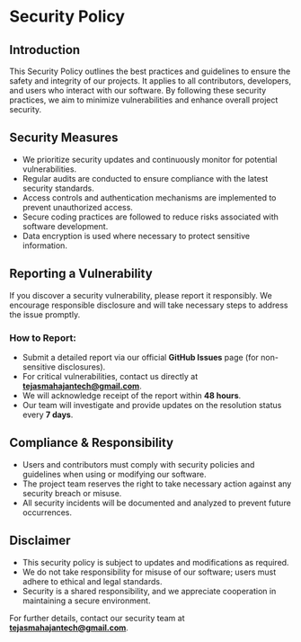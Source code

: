 # Security Policy

## Introduction

This Security Policy outlines the best practices and guidelines to ensure the safety and integrity of our projects. It applies to all contributors, developers, and users who interact with our software. By following these security practices, we aim to minimize vulnerabilities and enhance overall project security.

## Security Measures

- We prioritize security updates and continuously monitor for potential vulnerabilities.
- Regular audits are conducted to ensure compliance with the latest security standards.
- Access controls and authentication mechanisms are implemented to prevent unauthorized access.
- Secure coding practices are followed to reduce risks associated with software development.
- Data encryption is used where necessary to protect sensitive information.

## Reporting a Vulnerability

If you discover a security vulnerability, please report it responsibly. We encourage responsible disclosure and will take necessary steps to address the issue promptly.

### How to Report:
- Submit a detailed report via our official **GitHub Issues** page (for non-sensitive disclosures).
- For critical vulnerabilities, contact us directly at **tejasmahajantech@gmail.com**.
- We will acknowledge receipt of the report within **48 hours**.
- Our team will investigate and provide updates on the resolution status every **7 days**.

## Compliance & Responsibility

- Users and contributors must comply with security policies and guidelines when using or modifying our software.
- The project team reserves the right to take necessary action against any security breach or misuse.
- All security incidents will be documented and analyzed to prevent future occurrences.

## Disclaimer

- This security policy is subject to updates and modifications as required.
- We do not take responsibility for misuse of our software; users must adhere to ethical and legal standards.
- Security is a shared responsibility, and we appreciate cooperation in maintaining a secure environment.

For further details, contact our security team at **tejasmahajantech@gmail.com**.
